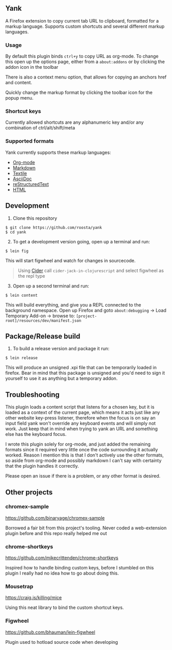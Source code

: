 ## Yank

A Firefox extension to copy current tab URL to clipboard, formatted for a markup
language. Supports custom shortcuts and several different markup languages.

### Usage

By default this plugin binds `ctrl+y` to copy URL as org-mode. To change this
open up the options page, either from a `about:addons` or by clicking the addon
icon in the toolbar

There is also a context menu option, that allows for copying an anchors href and
content.

Quickly change the markup format by clicking the toolbar icon for the popup
menu.

### Shortcut keys

Currently allowed shortcuts are any alphanumeric key and/or any combination of
ctrl/alt/shift/meta

### Supported formats

Yank currently supports these markup languages:

  - [Org-mode](http://orgmode.org/)
  - [Markdown](https://daringfireball.net/projects/markdown/)
  - [Textile](https://github.com/textile)
  - [AsciiDoc](http://asciidoc.org/)
  - [reStructuredText](http://docutils.sourceforge.net/rst.html)
  - [HTML](https://www.w3.org/html/)

## Development

1.  Clone this repository

``` example
$ git clone https://github.com/roosta/yank
$ cd yank
```

2.  To get a development version going, open up a terminal and run:

``` example
$ lein fig
```

This will start figwheel and watch for changes in sourcecode.

> Using [Cider](https://github.com/clojure-emacs/cider) call
`cider-jack-in-clojurescript` and select figwheel as the repl type

3.  Open up a second terminal and run:

``` example
$ lein content
```

This will build everything, and give you a REPL connected to the background
namespace. Open up Firefox and goto `about:debugging` -\> Load Temporary
Add-on -\> browse to: `[project-root]/resources/dev/manifest.json`

## Package/Release build

1.  To build a release version and package it run:

``` example
$ lein release
```

This will produce an unsigned .xpi file that can be temporarily loaded in
firefox. Bear in mind that this package is unsigned and you'd need to sign it
yourself to use it as anything but a temporary addon.

## Troubleshooting

This plugin loads a content script that listens for a chosen key, but it is
loaded as a context of the current page, which means it acts just like any other
website key-press listener, therefore when the focus is on say an input field
yank won't override any keyboard events and will simply not work. Just keep that
in mind when trying to yank an URL and something else has the keyboard focus.

I wrote this plugin solely for org-mode, and just added the remaining
formats since it required very little once the code surrounding it
actually worked. Reason I mention this is that I don't actively use the
other formats, so aside from org-mode and possibly markdown I can't say
with certainty that the plugin handles it correctly.

Please open an issue if there is a problem, or any other format is desired.

## Other projects

### chromex-sample

<https://github.com/binaryage/chromex-sample>

Borrowed a fair bit from this project's tooling. Never coded a
web-extension plugin before and this repo really helped me out

### chrome-shortkeys

<https://github.com/mikecrittenden/chrome-shortkeys>

Inspired how to handle binding custom keys, before I stumbled on this
plugin I really had no idea how to go about doing this.

### Mousetrap

<https://craig.is/killing/mice>

Using this neat library to bind the custom shortcut keys.

### Figwheel

<https://github.com/bhauman/lein-figwheel>

Plugin used to hotload source code when developing
